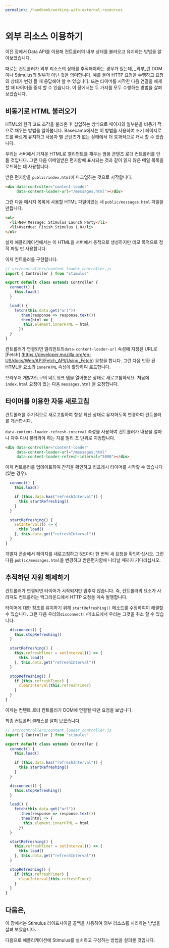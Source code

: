 ```yaml
---
permalink: /handbook/working-with-external-resources
---
```


# 외부 리소스 이용하기

<!-- In the last chapter we learned how to load and persist a controller's internal state using the Data API -->
이전 장에서 Data API를 이용해 컨트롤러의 내부 상태를 불러오고 유지하는 방법을 알아보았습니다.

<!-- Sometimes our controllers need to track the state of external resources, where by _external_ we mean anything that isn't in the DOM or a part of Stimulus. For example, we may need to issue an HTTP request and respond as the request's state changes. Or we may want to start a timer and then stop it when the controller is no longer connected. In this chapter we'll see how to do both of those things. -->
때로는 컨트롤러가 외부 리소스의 상태를 추적해야하는 경우가 있는데, _외부_란 DOM이나 Stimulus의 일부가 아닌 것을 의미합니다. 예를 들어 HTTP 요청을 수행하고 요청의 상태가 변경 될 때 응답해야 할 수 있습니다. 또는 타이머를 시작한 다음 연결을 해제할 때 타이머를 중지 할 수 있습니다. 이 장에서는 두 가지를 모두 수행하는 방법을 살펴 보겠습니다.

## 비동기로 HTML 불러오기

<!-- Let's learn how to populate parts of a page asynchronously by loading and inserting remote fragments of HTML. We use this technique in Basecamp to keep our initial page loads fast, and to keep our views free of user-specific content so they can be cached more effectively. -->
HTML의 원격 코드 조각을 불러온 후 삽입하는 방식으로 페이지의 일부분을 비동기 적으로 채우는 방법을 알아봅니다. Basecamp에서는 이 방법을 사용하여 초기 페이지로드를 빠르게 유지하고 사용자 별 콘텐츠가 없는 상태에서 더 효과적으로 캐시 할 수 있습니다.

<!-- We'll build a general-purpose content loader controller which populates its element with HTML fetched from the server. Then we'll use it to load a list of unread messages like you'd see in an email inbox. -->
우리는 서버에서 가져온 HTML로 엘리먼트를 채우는 범용 콘텐츠 로더 컨트롤러를 만들 것입니다. 그런 다음 이메일받은 편지함에 표시되는 것과 같이 읽지 않은 메일 목록을 로드하는 데 사용합니다.

<!-- Begin by sketching the inbox in `public/index.html`: -->
받은 편지함을 `public/index.html`에 마크업하는 것으로 시작합니다.

```html
<div data-controller="content-loader"
     data-content-loader-url="/messages.html"></div>
```

<!-- Then create a new `public/messages.html` file with some HTML for our message list: -->
그런 다음 메시지 목록에 사용할 HTML 파일이있는 새 `public/messages.html` 파일을 만듭니다.

```html
<ol>
  <li>New Message: Stimulus Launch Party</li>
  <li>Overdue: Finish Stimulus 1.0</li>
</ol>
```

<!-- (In a real application you'd generate this HTML dynamically on the server, but for demonstration purposes we'll just use a static file.) -->
실제 애플리케이션에서는 이 HTML을 서버에서 동적으로 생성하지만 데모 목적으로 정적 파일 만 사용합니다.

<!-- Now we can implement our controller: -->
이제 컨트롤러를 구현합니다.

```js
// src/controllers/content_loader_controller.js
import { Controller } from "stimulus"

export default class extends Controller {
  connect() {
    this.load()
  }

  load() {
    fetch(this.data.get("url"))
      .then(response => response.text())
      .then(html => {
        this.element.innerHTML = html
      })
  }
}
```

<!-- When the controller connects, we kick off a [Fetch](https://developer.mozilla.org/en-US/docs/Web/API/Fetch_API/Using_Fetch) request to the URL specified in the element's `data-content-loader-url` attribute. Then we load the returned HTML by assigning it to our element's `innerHTML` property. -->

컨트롤러가 연결되면 엘리먼트의`data-content-loader-url` 속성에 지정된 URL로 [Fetch] (https://developer.mozilla.org/en-US/docs/Web/API/Fetch_API/Using_Fetch) 요청을 합니다. 그런 다음 반환 된 HTML을 요소의 `innerHTML` 속성에 할당하여 로드합니다.

<!-- Open the network tab in your browser's developer console and reload the page. You'll see an initial full page request to `index.html`, followed by our controller's subsequent request to `messages.html`. -->

브라우저 개발자도구의 네트워크 탭을 열어놓은 상태로 새로고침하세요. 처음에 `index.html` 요청이 있는 다음 `messages.html` 을 요청합니다.

## 타이머를 이용한 자동 새로고침

<!-- Let's improve our controller by changing it to periodically refresh the inbox so it's always up-to-date. -->
컨트롤러를 주기적으로 새로고침하여 항상 최신 상태로 유지하도록 변경하여 컨트롤러를 개선합시다.

<!-- We'll use the `data-content-loader-refresh-interval` attribute to specify how often the controller should reload its contents, in milliseconds: -->
`data-content-loader-refresh-interval` 속성을 사용하여 컨트롤러가 내용을 얼마나 자주 다시 불러와야 하는 지를 밀리 초 단위로 지정합니다.

```html
<div data-controller="content-loader"
     data-content-loader-url="/messages.html"
     data-content-loader-refresh-interval="5000"></div>
```

<!-- Now we can update the controller to check for the interval and, if present, start a refresh timer: -->
이제 컨트롤러를 업데이트하여 간격을 확인하고 리프레시 타이머를 시작할 수 있습니다 (있는 경우).

```js
  connect() {
    this.load()

    if (this.data.has("refreshInterval")) {
      this.startRefreshing()
    }
  }

  startRefreshing() {
    setInterval(() => {
      this.load()
    }, this.data.get("refreshInterval"))
  }
}
```

<!-- Reload the page and observe a new request once every five seconds in the developer console. Then make a change to `public/messages.html` and wait for it to appear in the inbox. -->
개발자 콘솔에서 페이지를 새로고침하고 5초마다 한 번씩 새 요청을 확인하십시오. 그런 다음 `public/messages.html`을 변경하고 받은편지함에 나타날 때까지 기다리십시오.

## 추적하던 자원 해제하기

<!-- We start our timer when the controller connects, but we never stop it. That means if our controller's element were to disappear, the controller would continue to issue HTTP requests in the background. -->
컨트롤러가 연결되면 타이머가 시작되지만 멈추지 않습니다. 즉, 컨트롤러의 요소가 사라져도 컨트롤러는 백그라운드에서 HTTP 요청을 계속 발행합니다.

<!-- We can fix this issue by modifying the `startRefreshing()` method to keep a reference to the timer. Then, in our `disconnect()` method, we can cancel it. -->
타이머에 대한 참조를 유지하기 위해 `startRefreshing()` 메소드를 수정하여이 해결할 수 있습니다. 그런 다음 우리의`disconnect()`메소드에서 우리는 그것을 취소 할 수 있습니다.

```js
  disconnect() {
    this.stopRefreshing()
  }

  startRefreshing() {
    this.refreshTimer = setInterval(() => {
      this.load()
    }, this.data.get("refreshInterval"))
  }

  stopRefreshing() {
    if (this.refreshTimer) {
      clearInterval(this.refreshTimer)
    }
  }
}
```

<!-- Now we can be sure a content loader controller will only issue requests when it's connected to the DOM. -->
이제는 컨텐트 로더 컨트롤러가 DOM에 연결될 때만 요청을 보냅니다.

<!-- Let's take a look at our final controller class: -->
최종 컨트롤러 클래스를 살펴 보겠습니다.

```js
// src/controllers/content_loader_controller.js
import { Controller } from "stimulus"

export default class extends Controller {
  connect() {
    this.load()

    if (this.data.has("refreshInterval")) {
      this.startRefreshing()
    }
  }

  disconnect() {
    this.stopRefreshing()
  }

  load() {
    fetch(this.data.get("url"))
      .then(response => response.text())
      .then(html => {
        this.element.innerHTML = html
      })
  }

  startRefreshing() {
    this.refreshTimer = setInterval(() => {
      this.load()
    }, this.data.get("refreshInterval"))
  }

  stopRefreshing() {
    if (this.refreshTimer) {
      clearInterval(this.refreshTimer)
    }
  }
}
```

## 다음은,

<!-- In this chapter we've seen how to acquire and release external resources using Stimulus lifecycle callbacks. -->
이 장에서는 Stimulus 라이프사이클 콜백을 사용하여 외부 리소스를 처리하는 방법을 살펴 보았습니다.

<!-- Next we'll see how to install and configure Stimulus in your own application. -->
다음으로 애플리케이션에 Stimulus를 설치하고 구성하는 방법을 살펴볼 것입니다.